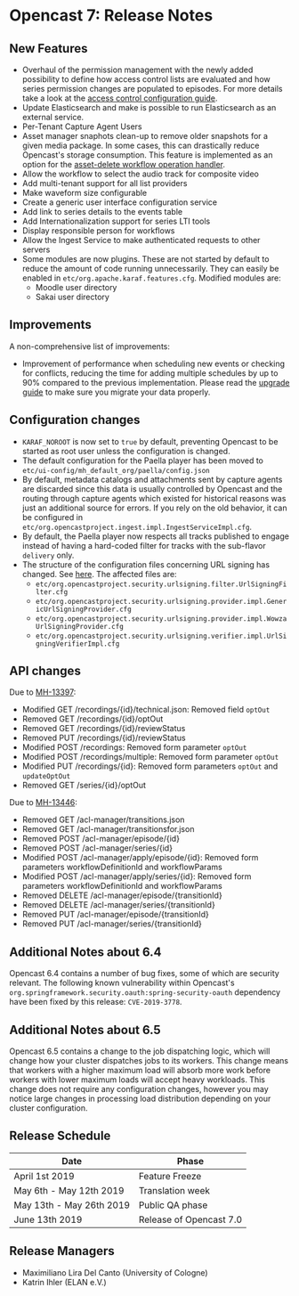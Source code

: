 Opencast 7: Release Notes
=========================

New Features
------------

- Overhaul of the permission management with the newly added possibility to define how access control lists are
  evaluated and how series permission changes are populated to episodes. For more details take a look at the [access
  control configuration guide](configuration/acl.md).
- Update Elasticsearch and make is possible to run Elasticsearch as an external service.
- Per-Tenant Capture Agent Users
- Asset manager snaphots clean-up to remove older snapshots for a given media package. In some cases, this can
  drastically reduce Opencast's storage consumption. This feature is implemented as an option for the [asset-delete workflow
  operation handler](workflowoperationhandlers/asset-delete-woh.md).
- Allow the workflow to select the audio track for composite video
- Add multi-tenant support for all list providers
- Make waveform size configurable
- Create a generic user interface configuration service
- Add link to series details to the events table
- Add Internationalization support for series LTI tools
- Display responsible person for workflows
- Allow the Ingest Service to make authenticated requests to other servers
- Some modules are now plugins. These are not started by default to reduce the amount of code running unnecessarily.
  They can easily be enabled in `etc/org.apache.karaf.features.cfg`. Modified modules are:
    - Moodle user directory
    - Sakai user directory

Improvements
------------

A non-comprehensive list of improvements:

- Improvement of performance when scheduling new events or checking for conflicts, reducing the time for adding
multiple schedules by up to 90% compared to the previous implementation. Please read the [upgrade guide](upgrade.md)
to make sure you migrate your data properly.

Configuration changes
---------------------

- `KARAF_NOROOT` is now set to `true` by default, preventing Opencast to be started as root user unless the
  configuration is changed.
- The default configuration for the Paella player has been moved to `etc/ui-config/mh_default_org/paella/config.json`
- By default, metadata catalogs and attachments sent by capture agents are discarded since this data is usually
  controlled by Opencast and the routing through capture agents which existed for historical reasons was just an
  additional source for errors. If you rely on the old behavior, it can be configured in
  `etc/org.opencastproject.ingest.impl.IngestServiceImpl.cfg`.
- By default, the Paella player now respects all tracks published to engage instead of having a hard-coded filter for
  tracks with the sub-flavor `delivery` only.
- The structure of the configuration files concerning URL signing has changed.
  See [here](./configuration/stream-security.md). The affected files are:
    - `etc/org.opencastproject.security.urlsigning.filter.UrlSigningFilter.cfg `
    - `etc/org.opencastproject.security.urlsigning.provider.impl.GenericUrlSigningProvider.cfg`
    - `etc/org.opencastproject.security.urlsigning.provider.impl.WowzaUrlSigningProvider.cfg`
    - `etc/org.opencastproject.security.urlsigning.verifier.impl.UrlSigningVerifierImpl.cfg`

API changes
-----------

Due to [MH-13397](https://opencast.jira.com/browse/MH-13397):

- Modified GET /recordings/{id}/technical.json: Removed field `optOut`
- Removed GET /recordings/{id}/optOut
- Removed GET /recordings/{id}/reviewStatus
- Removed PUT /recordings/{id}/reviewStatus
- Modified POST /recordings: Removed form parameter `optOut`
- Modified POST /recordings/multiple: Removed form parameter `optOut`
- Modified PUT /recordings/{id}: Removed form parameters `optOut` and `updateOptOut`
- Removed GET /series/{id}/optOut

Due to [MH-13446](https://opencast.jira.com/browse/MH-13446):

- Removed GET /acl-manager/transitions.json
- Removed GET /acl-manager/transitionsfor.json
- Removed POST /acl-manager/episode/{id}
- Removed POST /acl-manager/series/{id}
- Modified POST /acl-manager/apply/episode/{id}: Removed form parameters workflowDefinitionId and workflowParams
- Modified POST /acl-manager/apply/series/{id}: Removed form parameters workflowDefinitionId and workflowParams
- Removed DELETE /acl-manager/episode/{transitionId}
- Removed DELETE /acl-manager/series/{transitionId}
- Removed PUT /acl-manager/episode/{transitionId}
- Removed PUT /acl-manager/series/{transitionId}

Additional Notes about 6.4
--------------------------

Opencast 6.4 contains a number of bug fixes, some of which are security relevant. The following known vulnerability
within Opencast's `org.springframework.security.oauth:spring-security-oauth` dependency have been fixed by this release:
`CVE-2019-3778`.


Additional Notes about 6.5
--------------------------

Opencast 6.5 contains a change to the job dispatching logic, which will change how your cluster dispatches jobs to its
workers.  This change means that workers with a higher maximum load will absorb more work before workers with lower
maximum loads will accept heavy workloads.  This change does not require any configuration changes, however you may
notice large changes in processing load distribution depending on your cluster configuration.

Release Schedule
----------------

|Date                         |Phase
|-----------------------------|------------------------------------------
|April 1st 2019               |Feature Freeze
|May 6th - May 12th 2019      |Translation week
|May 13th - May 26th 2019     |Public QA phase
|June 13th 2019               |Release of Opencast 7.0

Release Managers
----------------

- Maximiliano Lira Del Canto (University of Cologne)
- Katrin Ihler (ELAN e.V.)
